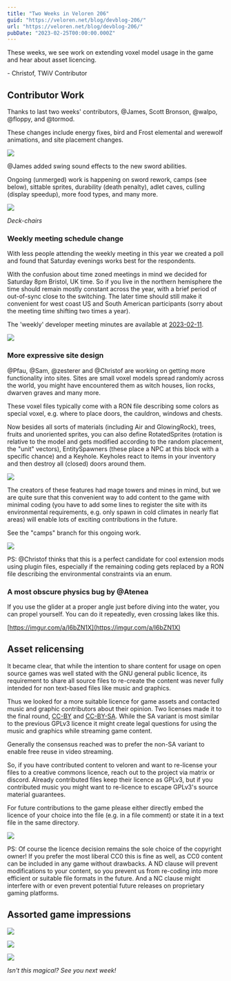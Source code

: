 ```yaml
---
title: "Two Weeks in Veloren 206"
guid: "https://veloren.net/blog/devblog-206/"
url: "https://veloren.net/blog/devblog-206/"
pubDate: "2023-02-25T00:00:00.000Z"
---
```


These weeks, we see work on extending voxel model usage in the game and hear about asset licencing.

\- Christof, TWiV Contributor

## Contributor Work

Thanks to last two weeks' contributors, @James, Scott Bronson, @walpo, @floppy, and @tormod.

These changes include energy fixes, bird and Frost elemental and werewolf animations, and site placement changes.

![](https://s3.eu-central-2.wasabisys.com/veloren-blog/cdn/634860358623821835/1075687891260428295/screenshot_1676534326153.png)

@James added swing sound effects to the new sword abilities.

Ongoing (unmerged) work is happening on sword rework, camps (see below), sittable sprites, durability (death penalty), adlet caves, culling (display speedup), more food types, and many more.

![](https://s3.eu-central-2.wasabisys.com/veloren-blog/cdn/523568428905398283/1077678195475746956/screenshot_1677008660164.png)

_Deck-chairs_

### Weekly meeting schedule change

With less people attending the weekly meeting in this year we created a poll and found that Saturday evenings works best for the respondents.

With the confusion about time zoned meetings in mind we decided for Saturday 8pm Bristol, UK time. So if you live in the northern hemisphere the time should remain mostly constant across the year, with a brief period of out-of-sync close to the switching. The later time should still make it convenient for west coast US and South American participants (sorry about the meeting time shifting two times a year).

The 'weekly' developer meeting minutes are available at [2023-02-11](https://hackmd.io/@veloren/Sy8cZUBao).

![](https://s3.eu-central-2.wasabisys.com/veloren-blog/cdn/634860358623821835/1076206767924592640/screenshot_1676639567816.png)

### More expressive site design

@Pfau, @Sam, @zesterer and @Christof are working on getting more functionality into sites. Sites are small voxel models spread randomly across the world, you might have encountered them as witch houses, lion rocks, dwarven graves and many more.

These voxel files typically come with a RON file describing some colors as special voxel, e.g. where to place doors, the cauldron, windows and chests.

Now besides all sorts of materials (including Air and GlowingRock), trees, fruits and unoriented sprites, you can also define RotatedSprites (rotation is relative to the model and gets modified according to the random placement, the "unit" vectors), EntitySpawners (these place a NPC at this block with a specific chance) and a Keyhole. Keyholes react to items in your inventory and then destroy all (closed) doors around them.

![](https://s3.eu-central-2.wasabisys.com/veloren-blog/cdn/481112886308110339/1074811069412950146/screenshot_1676325066656.png)

The creators of these features had mage towers and mines in mind, but we are quite sure that this convenient way to add content to the game with minimal coding (you have to add some lines to register the site with its environmental requirements, e.g. only spawn in cold climates in nearly flat areas) will enable lots of exciting contributions in the future.

See the "camps" branch for this ongoing work.

![](https://s3.eu-central-2.wasabisys.com/veloren-blog/cdn/523568428905398283/1076830512460599316/image.png)

PS: @Christof thinks that this is a perfect candidate for cool extension mods using plugin files, especially if the remaining coding gets replaced by a RON file describing the environmental constraints via an enum.

### A most obscure physics bug by @Atenea

If you use the glider at a proper angle just before diving into the water, you can propel yourself. You can do it repeatedly, even crossing lakes like this.

[https://imgur.com/a/I6bZN1X](https://imgur.com/a/I6bZN1X)

## Asset relicensing

It became clear, that while the intention to share content for usage on open source games was well stated with the GNU general public licence, its requirement to share all source files to re-create the content was never fully intended for non text-based files like music and graphics.

Thus we looked for a more suitable licence for game assets and contacted music and graphic contributors about their opinion. Two licenses made it to the final round, [CC-BY](https://creativecommons.org/licenses/by/4.0/) and [CC-BY-SA](https://creativecommons.org/licenses/by-sa/4.0/). While the SA variant is most similar to the previous GPLv3 licence it might create legal questions for using the music and graphics while streaming game content.

Generally the consensus reached was to prefer the non-SA variant to enable free reuse in video streaming.

So, if you have contributed content to veloren and want to re-license your files to a creative commons licence, reach out to the project via matrix or discord. Already contributed files keep their licence as GPLv3, but if you contributed music you might want to re-licence to escape GPLv3's source material guarantees.

For future contributions to the game please either directly embed the licence of your choice into the file (e.g. in a file comment) or state it in a text file in the same directory.

![](https://s3.eu-central-2.wasabisys.com/veloren-blog/cdn/1066097340634640404/1067219239875911740/0527e0fb-5053-4045-8ee0-95d91f127f76_Creative_commons_licences.jpg)

PS: Of course the licence decision remains the sole choice of the copyright owner! If you prefer the most liberal CC0 this is fine as well, as CC0 content can be included in any game without drawbacks. A ND clause will prevent modifications to your content, so you prevent us from re-coding into more efficient or suitable file formats in the future. And a NC clause might interfere with or even prevent potential future releases on proprietary gaming platforms.

## Assorted game impressions

![](https://s3.eu-central-2.wasabisys.com/veloren-blog/cdn/634860358623821835/1077407994939199600/screenshot_1676944363292.png)

![](https://s3.eu-central-2.wasabisys.com/veloren-blog/cdn/634860358623821835/1078294391858405426/screenshot_1677155648428.png)

![](https://s3.eu-central-2.wasabisys.com/veloren-blog/cdn/523568428905398283/1077223862279872552/screenshot_1675975415974.png)

_Isn't this magical? See you next week!_
